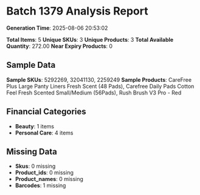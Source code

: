 # Batch 1379 Analysis Report

**Generation Time**: 2025-08-06 20:53:02

**Total Items**: 5
**Unique SKUs**: 3
**Unique Products**: 3
**Total Available Quantity**: 272.00
**Near Expiry Products**: 0

## Sample Data
**Sample SKUs**: 5292269, 32041130, 2259249
**Sample Products**: CareFree Plus Large Panty Liners Fresh Scent (48 Pads), Carefree Daily Pads Cotton Feel Fresh Scented Small/Medium (56Pads), Rush Brush V3 Pro - Red

## Financial Categories
- **Beauty**: 1 items
- **Personal Care**: 4 items

## Missing Data
- **Skus**: 0 missing
- **Product_ids**: 0 missing
- **Product_names**: 0 missing
- **Barcodes**: 1 missing
